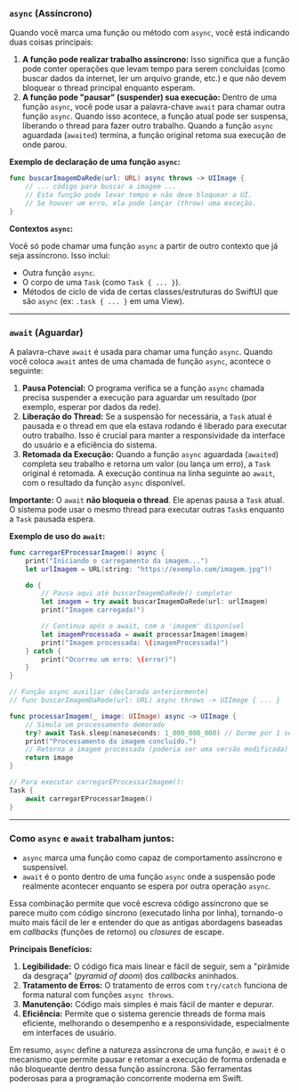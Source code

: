 ### `async` (Assíncrono)

Quando você marca uma função ou método com `async`, você está indicando duas coisas principais:

1.  **A função pode realizar trabalho assíncrono:** Isso significa que a função pode conter operações que levam tempo para serem concluídas (como buscar dados da internet, ler um arquivo grande, etc.) e que não devem bloquear o thread principal enquanto esperam.
2.  **A função pode "pausar" (suspender) sua execução:** Dentro de uma função `async`, você pode usar a palavra-chave `await` para chamar outra função `async`. Quando isso acontece, a função atual pode ser suspensa, liberando o thread para fazer outro trabalho. Quando a função `async` aguardada (`awaited`) termina, a função original retoma sua execução de onde parou.

**Exemplo de declaração de uma função `async`:**

```swift
func buscarImagemDaRede(url: URL) async throws -> UIImage {
    // ... código para buscar a imagem ...
    // Esta função pode levar tempo e não deve bloquear a UI.
    // Se houver um erro, ela pode lançar (throw) uma exceção.
}
```

**Contextos `async`:**

Você só pode chamar uma função `async` a partir de outro contexto que já seja assíncrono. Isso inclui:

* Outra função `async`.
* O corpo de uma `Task` (como `Task { ... }`).
* Métodos de ciclo de vida de certas classes/estruturas do SwiftUI que são `async` (ex: `.task { ... }` em uma View).

---

### `await` (Aguardar)

A palavra-chave `await` é usada para chamar uma função `async`. Quando você coloca `await` antes de uma chamada de função `async`, acontece o seguinte:

1.  **Pausa Potencial:** O programa verifica se a função `async` chamada precisa suspender a execução para aguardar um resultado (por exemplo, esperar por dados da rede).
2.  **Liberação do Thread:** Se a suspensão for necessária, a `Task` atual é pausada e o thread em que ela estava rodando é liberado para executar outro trabalho. Isso é crucial para manter a responsividade da interface do usuário e a eficiência do sistema.
3.  **Retomada da Execução:** Quando a função `async` aguardada (`awaited`) completa seu trabalho e retorna um valor (ou lança um erro), a `Task` original é retomada. A execução continua na linha seguinte ao `await`, com o resultado da função `async` disponível.

**Importante:** O `await` **não bloqueia o thread**. Ele apenas pausa a `Task` atual. O sistema pode usar o mesmo thread para executar outras `Task`s enquanto a `Task` pausada espera.

**Exemplo de uso do `await`:**

```swift
func carregarEProcessarImagem() async {
    print("Iniciando o carregamento da imagem...")
    let urlImagem = URL(string: "https://exemplo.com/imagem.jpg")!

    do {
        // Pausa aqui até buscarImagemDaRede() completar
        let imagem = try await buscarImagemDaRede(url: urlImagem)
        print("Imagem carregada!")

        // Continua após o await, com a 'imagem' disponível
        let imagemProcessada = await processarImagem(imagem)
        print("Imagem processada: \(imagemProcessada)")
    } catch {
        print("Ocorreu um erro: \(error)")
    }
}

// Função async auxiliar (declarada anteriormente)
// func buscarImagemDaRede(url: URL) async throws -> UIImage { ... }

func processarImagem(_ image: UIImage) async -> UIImage {
    // Simula um processamento demorado
    try? await Task.sleep(nanoseconds: 1_000_000_000) // Dorme por 1 segundo
    print("Processamento da imagem concluído.")
    // Retorna a imagem processada (poderia ser uma versão modificada)
    return image
}

// Para executar carregarEProcessarImagem():
Task {
    await carregarEProcessarImagem()
}
```

---

### Como `async` e `await` trabalham juntos:

* `async` marca uma função como capaz de comportamento assíncrono e suspensível.
* `await` é o ponto dentro de uma função `async` onde a suspensão pode realmente acontecer enquanto se espera por outra operação `async`.

Essa combinação permite que você escreva código assíncrono que se parece muito com código síncrono (executado linha por linha), tornando-o muito mais fácil de ler e entender do que as antigas abordagens baseadas em *callbacks* (funções de retorno) ou *closures* de escape.

**Principais Benefícios:**

1.  **Legibilidade:** O código fica mais linear e fácil de seguir, sem a "pirâmide da desgraça" (*pyramid of doom*) dos *callbacks* aninhados.
2.  **Tratamento de Erros:** O tratamento de erros com `try/catch` funciona de forma natural com funções `async throws`.
3.  **Manutenção:** Código mais simples é mais fácil de manter e depurar.
4.  **Eficiência:** Permite que o sistema gerencie threads de forma mais eficiente, melhorando o desempenho e a responsividade, especialmente em interfaces de usuário.

Em resumo, `async` define a natureza assíncrona de uma função, e `await` é o mecanismo que permite pausar e retomar a execução de forma ordenada e não bloqueante dentro dessa função assíncrona. São ferramentas poderosas para a programação concorrente moderna em Swift.
